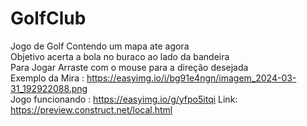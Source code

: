 # GolfClub
Jogo de Golf Contendo um mapa ate agora <br/>
Objetivo acerta a bola no buraco ao lado da bandeira <br/>
Para Jogar Arraste com o mouse para a direção desejada  <br/>
Exemplo da Mira : https://easyimg.io/i/bg91e4ngn/imagem_2024-03-31_192922088.png <br/>
Jogo funcionando : https://easyimg.io/g/yfpo5itqi
Link: https://preview.construct.net/local.html
